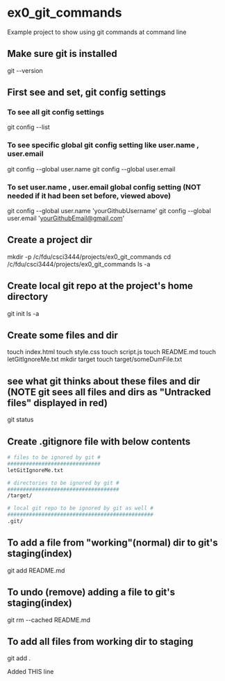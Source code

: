 # ex0_git_commands
Example project to show using git commands at command line

## Make sure git is installed
git --version

## First see and set, git config settings
### To see all git config settings
git config --list

### To see specific global git config setting like user.name , user.email
git config --global user.name
git config --global user.email

### To set user.name , user.email  global config setting (NOT needed if it had been set before, viewed above)
git config --global user.name  'yourGithubUsername'
git config --global user.email 'yourGithubEmail@gmail.com'

## Create a project dir
mkdir -p /c/fdu/csci3444/projects/ex0_git_commands
cd /c/fdu/csci3444/projects/ex0_git_commands
ls -a

## Create local git repo at the project's home directory
git init
ls -a

## Create some files and dir
touch index.html
touch style.css
touch script.js
touch README.md
touch letGitIgnoreMe.txt
mkdir target
touch target/someDumFile.txt

## see what git thinks about these files and dir (NOTE git sees all files and dirs as "Untracked files" displayed in red)
git status

## Create .gitignore file with below contents
```sh
# files to be ignored by git #
##############################
letGitIgnoreMe.txt

# directories to be ignored by git #
####################################
/target/

# local git repo to be ignored by git as well #
###############################################
.git/
```
## To add a file from "working"(normal) dir to git's staging(index)
git add README.md

## To undo (remove) adding a file to git's staging(index)
git rm --cached README.md

## To add all files from working dir to staging
git add .

Added THIS line
